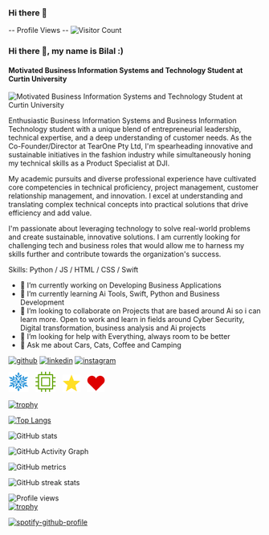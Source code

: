 ### Hi there 👋
-- Profile Views -- ![Visitor Count](https://profile-counter.glitch.me/BillyWazir/count.svg)


### Hi there 👋, my name is Bilal :)
#### Motivated Business Information Systems and Technology Student at Curtin University
![Motivated Business Information Systems and Technology Student at Curtin University](https://media.licdn.com/dms/image/D4E16AQGrlqxCDWp-xw/profile-displaybackgroundimage-shrink_200_800/0/1687854607963?e=2147483647&v=beta&t=zz9Jd40aoRAhKhMhRQSEgWG6lYe84WIm3u_uE-qHXFw)

Enthusiastic Business Information Systems and Business Information Technology student with a unique blend of entrepreneurial leadership, technical expertise, and a deep understanding of customer needs. As the Co-Founder/Director at TearOne Pty Ltd, I'm spearheading innovative and sustainable initiatives in the fashion industry while simultaneously honing my technical skills as a Product Specialist at DJI.

My academic pursuits and diverse professional experience have cultivated core competencies in technical proficiency, project management, customer relationship management, and innovation. I excel at understanding and translating complex technical concepts into practical solutions that drive efficiency and add value.

I'm passionate about leveraging technology to solve real-world problems and create sustainable, innovative solutions. I am currently looking for challenging tech and business roles that would allow me to harness my skills further and contribute towards the organization's success.

Skills: Python / JS / HTML / CSS / Swift

- 🔭 I’m currently working on Developing Business Applications 
- 🌱 I’m currently learning Ai Tools, Swift, Python and Business Development 
- 👯 I’m looking to collaborate on Projects that are based around Ai so i can learn more. Open to work and learn in fields around Cyber Security, Digital transformation, business analysis and Ai projects  
- 🤔 I’m looking for help with Everything, always room to be better 
- 💬 Ask me about Cars, Cats, Coffee and Camping 


[<img src='https://cdn.jsdelivr.net/npm/simple-icons@3.0.1/icons/github.svg' alt='github' height='40'>](https://github.com/https://github.com/BillyWazir)  [<img src='https://cdn.jsdelivr.net/npm/simple-icons@3.0.1/icons/linkedin.svg' alt='linkedin' height='40'>](https://www.linkedin.com/in/https://au.linkedin.com/in/bilal-wazir-4152b416b/)  [<img src='https://cdn.jsdelivr.net/npm/simple-icons@3.0.1/icons/instagram.svg' alt='instagram' height='40'>](https://www.instagram.com/bilalwazir_/)  

<a href='https://archiveprogram.github.com/'><img src='https://raw.githubusercontent.com/acervenky/animated-github-badges/master/assets/acbadge.gif' width='40' height='40'></a> <a href='https://docs.github.com/en/developers'><img src='https://raw.githubusercontent.com/acervenky/animated-github-badges/master/assets/devbadge.gif' width='40' height='40'></a> <a href='https://stars.github.com/'><img src='https://raw.githubusercontent.com/acervenky/animated-github-badges/master/assets/starbadge.gif' width='35' height='35'></a> <a href='https://docs.github.com/en/github/supporting-the-open-source-community-with-github-sponsors'><img src='https://raw.githubusercontent.com/acervenky/animated-github-badges/master/assets/sponsorbadge.gif' width='35' height='35'></a> 

[![trophy](https://github-profile-trophy.vercel.app/?username=https://github.com/BillyWazir)](https://github.com/ryo-ma/github-profile-trophy)

[![Top Langs](https://github-readme-stats.vercel.app/api/top-langs/?username=https://github.com/BillyWazir)](https://github.com/anuraghazra/github-readme-stats)

![GitHub stats](https://github-readme-stats.vercel.app/api?username=https://github.com/BillyWazir&show_icons=true&count_private=true)  

![GitHub Activity Graph](https://activity-graph.herokuapp.com/graph?username=https://github.com/BillyWazir)  

![GitHub metrics](https://metrics.lecoq.io/https://github.com/BillyWazir)  

![GitHub streak stats](https://streak-stats.demolab.com/?user=https://github.com/BillyWazir)  

![Profile views](https://gpvc.arturio.dev/https://github.com/BillyWazir)  
[![trophy](https://github-profile-trophy.vercel.app/?username=BillyWazir&theme=onedark)](https://github.com/BillyWazir/github-profile-trophy)


  [![spotify-github-profile](https://spotify-github-profile.vercel.app/api/view?uid=puma.loco&cover_image=true&theme=default&show_offline=false&background_color=000000&interchange=true)](https://spotify-github-profile.vercel.app/api/view?uid=puma.loco&redirect=true)




<!--
**BillyWazir/BillyWazir** is a ✨ _special_ ✨ repository because its `README.md` (this file) appears on your GitHub profile.

Here are some ideas to get you started:

- 🔭 I’m currently working on Developing applications for Businesses and the integration of Ai
- 🌱 I’m currently learning Ai tools and development of business appplications
- 👯 I’m looking to collaborate on Any form of project that is based around Ai so i can learn more 
- 🤔 I’m looking for help with ...
- 💬 Ask me about cars, cats and coffee 😻🏎️☕
- 📫 How to reach me: m.wazir@student.curtin.edu.au
- ⚡ Fun fact: You've likely heard of the Big Bang, the event that birthed our universe. But here's a twist: While we often think of the Big Bang as a kind of explosion that happened at a particular point in space, that's not quite right. Instead, the Big Bang happened everywhere at once. This means there isn't a "center" of the universe from which everything is expanding away. Every point in the universe is, from its own perspective, the center.

To visualize this, think of a balloon with dots on it. As you blow up the balloon, the dots move away from each other, but there's no single "center" dot from which all the others are moving away. Instead, every dot sees itself as stationary and perceives the other dots as moving away from it. Similarly, as the universe expands, galaxies move away from each other, but not from a central starting point.
-->
